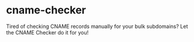 # cname-checker
Tired of checking CNAME records manually for your bulk subdomains? Let the CNAME Checker do it for you!
